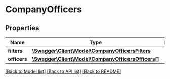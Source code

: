 # CompanyOfficers

## Properties
Name | Type | Description | Notes
------------ | ------------- | ------------- | -------------
**filters** | [**\Swagger\Client\Model\CompanyOfficersFilters**](CompanyOfficersFilters.md) |  | 
**officers** | [**\Swagger\Client\Model\CompanyOfficersOfficers[]**](CompanyOfficersOfficers.md) |  | [optional] 

[[Back to Model list]](../README.md#documentation-for-models) [[Back to API list]](../README.md#documentation-for-api-endpoints) [[Back to README]](../README.md)


